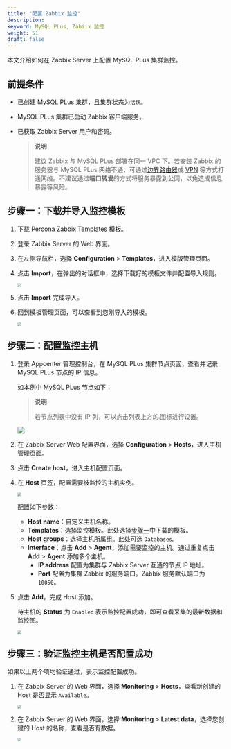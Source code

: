 ```yaml
---
title: "配置 Zabbix 监控"
description: 
keyword: MySQL PLus, Zabiix 监控
weight: 51
draft: false
---
```


本文介绍如何在 Zabbix Server 上配置 MySQL PLus 集群监控。

## 前提条件

- 已创建 MySQL PLus 集群，且集群状态为`活跃`。
- MySQL PLus 集群已启动 Zabbix 客户端服务。
- 已获取 Zabbix Server 用户和密码。

  > **说明**
  >
  > 建议 Zabbix 与 MySQL PLus 部署在同一 VPC 下。若安装 Zabbix 的服务器与 MySQL PLus 网络不通，可通过[边界路由器](/network/border_router/)或 [VPN](/network/vpc/manual/vpn/vpn_intro/) 等方式打通网络。不建议通过**端口转发**的方式将服务暴露到公网，以免造成信息暴露等风险。

## 步骤一：下载并导入监控模板

1. 下载 [Percona Zabbix Templates](https://releases-qs.pek3a.qingstor.com/zabbix/zbx_export_templates.xml?response-content-disposition=attachment) 模板。

2. 登录 Zabbix Server 的 Web 界面。

3. 在左侧导航栏，选择 **Configuration** > **Templates**，进入模版管理页面。

4. 点击 **Import**，在弹出的对话框中，选择下载好的模板文件并配置导入规则。

   <img src="../../../_images/zabbix_import_template01.png" style="zoom:50%;" />

5. 点击 **Import** 完成导入。

6. 回到模板管理页面，可以查看到您刚导入的模板。

   <img src="../../../_images/zabbix_import_template.png" style="zoom:50%;" />

## 步骤二：配置监控主机

1. 登录 Appcenter 管理控制台，在 MySQL PLus 集群节点页面，查看并记录 MySQL PLus 节点的 IP 信息。

   如本例中 MySQL PLus 节点如下： 

   > **说明**
   >
   > 若节点列表中没有 IP 列，可以点击列表上方的<img src="../../../_images/zabbix_eye_icon.png" style="zoom:20%;" />图标进行设置。

   <img src="../../../_images/zabbix_node_ip.png"/>

2. 在 Zabbix Server Web 配置界面，选择 **Configuration** > **Hosts**，进入主机管理页面。

3. 点击 **Create host**，进入主机配置页面。

4. 在 **Host** 页签，配置需要被监控的主机实例。

   <img src="../../../_images/zabbix_create_host.png" style="zoom:50%;" />

   配置如下参数：

   - **Host name**：自定义主机名称。
   - **Templates**：选择监控模板。此处选择[步骤一](#步骤一下载并导入监控模板)中下载的模板。
   - **Host groups**：选择主机所属组。此处可选 `Databases`。
   - **Interface**：点击 **Add** > **Agent**，添加需要监控的主机。通过重复点击 **Add**  > **Agent** 添加多个主机。
     - **IP address** 配置为集群与 Zabbix Server 互通的节点 IP 地址。
     - **Port** 配置为集群 Zabbix 的服务端口。Zabbix 服务默认端口为 `10050`。

6. 点击 **Add**，完成 Host 添加。

   待主机的 **Status** 为 `Enabled` 表示监控配置成功，即可查看采集的最新数据和监控图。

   <img src="../../../_images/zabbix_create_host_done.png" style="zoom:50%;" />

## 步骤三：验证监控主机是否配置成功

如果以上两个项均验证通过，表示监控配置成功。

1. 在 Zabbix Server 的 Web 界面，选择 **Monitoring** > **Hosts**，查看新创建的 Host 是否显示 `Available`。

   <img src="../../../_images/zabbix_host_available.png" style="zoom:50%;" />

2. 在 Zabbix Server 的 Web 界面，选择 **Monitoring** > **Latest data**，选择您创建的 Host 的名称，查看是否有数据。

   <img src="../../../_images/zabbix_monitor_latest.png" style="zoom:50%;" />
